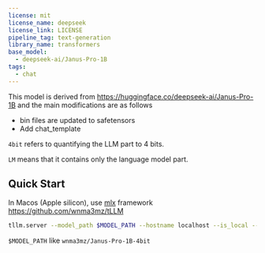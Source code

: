 ```yaml
---
license: mit
license_name: deepseek
license_link: LICENSE
pipeline_tag: text-generation
library_name: transformers
base_model:
  - deepseek-ai/Janus-Pro-1B
tags:
  - chat
---
```


This model is derived from https://huggingface.co/deepseek-ai/Janus-Pro-1B and the main modifications are as follows

- bin files are updated to safetensors
- Add chat_template

`4bit` refers to quantifying the LLM part to 4 bits.

`LM` means that it contains only the language model part.

## Quick Start

In Macos (Apple silicon), use [mlx](https://github.com/ml-explore/mlx) framework https://github.com/wnma3mz/tLLM

```bash
tllm.server --model_path $MODEL_PATH --hostname localhost --is_local --client_size 1
```

`$MODEL_PATH` like `wnma3mz/Janus-Pro-1B-4bit`